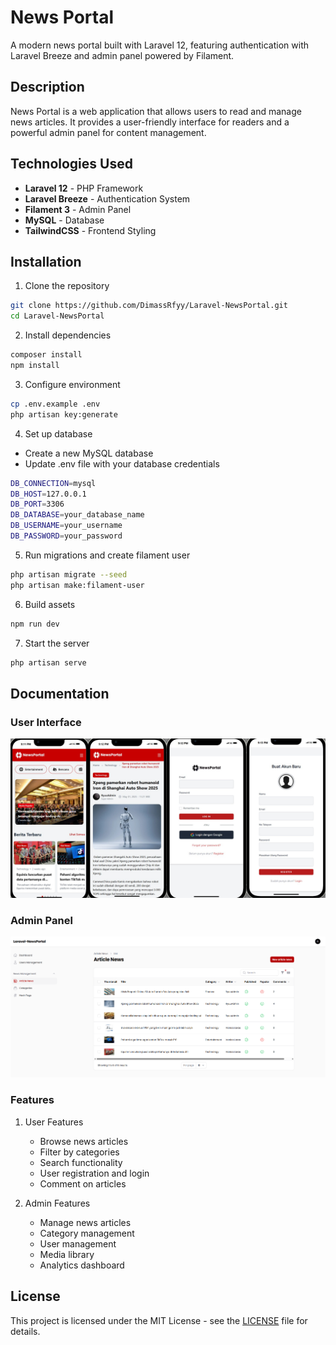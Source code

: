 # News Portal

A modern news portal built with Laravel 12, featuring authentication with Laravel Breeze and admin panel powered by Filament.

## Description

News Portal is a web application that allows users to read and manage news articles. It provides a user-friendly interface for readers and a powerful admin panel for content management.

## Technologies Used

-   **Laravel 12** - PHP Framework
-   **Laravel Breeze** - Authentication System
-   **Filament 3** - Admin Panel
-   **MySQL** - Database
-   **TailwindCSS** - Frontend Styling

## Installation

1. Clone the repository

```bash
git clone https://github.com/DimassRfyy/Laravel-NewsPortal.git
cd Laravel-NewsPortal
```

2. Install dependencies

```bash
composer install
npm install
```

3. Configure environment

```bash
cp .env.example .env
php artisan key:generate
```

4. Set up database

-   Create a new MySQL database
-   Update .env file with your database credentials

```bash
DB_CONNECTION=mysql
DB_HOST=127.0.0.1
DB_PORT=3306
DB_DATABASE=your_database_name
DB_USERNAME=your_username
DB_PASSWORD=your_password
```

5. Run migrations and create filament user

```bash
php artisan migrate --seed
php artisan make:filament-user
```

6. Build assets

```bash
npm run dev
```

7. Start the server

```bash
php artisan serve
```

## Documentation

### User Interface

![Homepage Screenshot](https://github.com/DimassRfyy/Laravel-NewsPortal/blob/main/public/assets/images/thumbnails/preview.jpeg?raw=true)

### Admin Panel

![Admin Panel Screenshot](https://github.com/DimassRfyy/Laravel-NewsPortal/blob/main/public/assets/images/thumbnails/preview-admin.png?raw=true)

### Features

1. User Features

    - Browse news articles
    - Filter by categories
    - Search functionality
    - User registration and login
    - Comment on articles

2. Admin Features
    - Manage news articles
    - Category management
    - User management
    - Media library
    - Analytics dashboard

## License

This project is licensed under the MIT License - see the [LICENSE](LICENSE) file for details.
